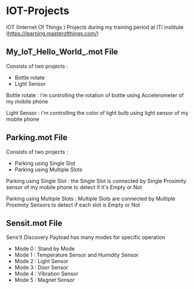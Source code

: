 # IOT-Projects
IOT (Internet Of Things ) Projects during my training period at ITI institute (https://learning.masterofthings.com/)

## My_IoT_Hello_World_.mot File 

Consists of two projects :

*   Bottle rotate
*   Light Sensor

Bottle rotate : i'm controlling the rotation of bottle using Accelerometer of my mobile phone

Light Sensor : i'm controlling the color of light bulb using light sensor of my mobile phone 

## Parking.mot File

Consists of two projects :

*   Parking using Single Slot
*   Parking using Multiple Slots

Parking using Single Slot : the Single Slot is connected by Single Proximity sensor of my mobile phone to detect if it's Empty or Not 

Parking using Multiple Slots : Multiple Slots are connected by Multiple Proximity Sensors to detect if each slot is Empty or Not

## Sensit.mot File
Sens’it Discovery Payload has many modes for specific operation 
*   Mode 0 : Stand by Mode
*   Mode 1 : Temperature Sensor and Humidity Sensor
*   Mode 2 : Light Sensor
*   Mode 3 : Door Sensor
*   Mode 4 : Vibration Sensor
*   Mode 5 : Magnet Sensor
